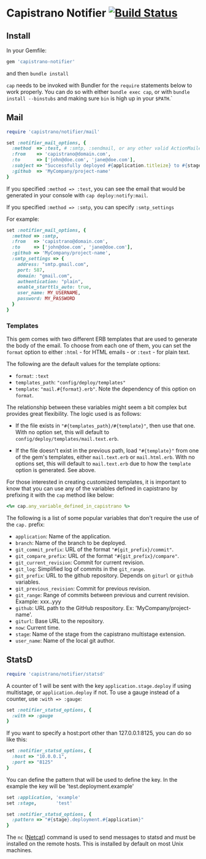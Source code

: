 # Capistrano Notifier [![Build Status](https://secure.travis-ci.org/cramerdev/capistrano-notifier.png)](https://secure.travis-ci.org/cramerdev/capistrano-notifier)


## Install

In your Gemfile:

```rb
gem 'capistrano-notifier'
```

and then `bundle install`

`cap` needs to be invoked with Bundler for the `require` statements
below to work properly. You can do so with either `bundle exec cap`, or
with `bundle install --binstubs` and making sure `bin` is high up in your
`$PATH`.`


## Mail

```rb
require 'capistrano/notifier/mail'

set :notifier_mail_options, {
  :method  => :test, # :smtp, :sendmail, or any other valid ActionMailer delivery method
  :from    => 'capistrano@domain.com',
  :to      => ['john@doe.com', 'jane@doe.com'],
  :subject => "Successfully deployed #{application.titleize} to #{stage}", # OPTIONAL
  :github  => 'MyCompany/project-name'
}
```

If you specified `:method => :test`, you can see the email that would be
generated in your console with `cap deploy:notify:mail`.

If you specified `:method => :smtp`, you can specify `:smtp_settings`

For example:

```rb
set :notifier_mail_options, {
  :method => :smtp,
  :from   => 'capistrano@domain.com',
  :to     => ['john@doe.com', 'jane@doe.com'],
  :github => 'MyCompany/project-name',
  :smtp_settings => {
    address: "smtp.gmail.com",
    port: 587,
    domain: "gmail.com",
    authentication: "plain",
    enable_starttls_auto: true,
    user_name: MY_USERNAME,
    password: MY_PASSWORD
  }
}
```

### Templates

This gem comes with two different ERB templates that are used to generate the body of the email. To choose from each one of them, you can set the `format` option to either `:html` - for HTML emails - or `:text` - for plain text.

The following are the default values for the template options:

 - `format`: `:text`
 - `templates_path`: `"config/deploy/templates"`
 - `template`: `"mail.#{format}.erb"`. Note the dependency of this option on `format`.

The relationship between these variables might seem a bit complex but provides great flexibility. The logic used is as follows:

 - If the file exists in `"#{templates_path}/#{template}"`, then use that one. With no option set, this will default to `config/deploy/templates/mail.text.erb`.

 - If the file doesn't exist in the previous path, load `"#{template}"` from one of the gem's templates, either `mail.text.erb` or `mail.html.erb`. With no options set, this will default to `mail.text.erb` due to how the `template` option is generated. See above.

For those interested in creating customized templates, it is important to know that you can use any of the variables defined in capistrano by prefixing it with the `cap` method like below:

```rb
<%= cap.any_variable_defined_in_capistrano %>
```

The following is a list of some popular variables that don't require the use of the `cap.` prefix:

 - `application`: Name of the application.
 - `branch`: Name of the branch to be deployed.
 - `git_commit_prefix`: URL of the format `"#{git_prefix}/commit"`.
 - `git_compare_prefix`: URL of the format `"#{git_prefix}/compare"`.
 - `git_current_revision`: Commit for current revision.
 - `git_log`: Simplified log of commits in the `git_range`.
 - `git_prefix`: URL to the github repository. Depends on `giturl` or `github` variables.
 - `git_previous_revision`: Commit for previous revision.
 - `git_range`: Range of commits between previous and current revision. Example: xxx..yyy
 - `github`: URL path to the GitHub respository. Ex: 'MyCompany/project-name'.
 - `giturl`: Base URL to the repository.
 - `now`: Current time.
 - `stage`: Name of the stage from the capistrano multistage extension.
 - `user_name`: Name of the local git author.

## StatsD

```rb
require 'capistrano/notifier/statsd'
```

A counter of 1 will be sent with the key `application.stage.deploy` if using
multistage, or `application.deploy` if not. To use a gauge instead of a counter,
use `:with => :gauge`:

```rb
set :notifier_statsd_options, {
  :with => :gauge
}
```

If you want to specify a host:port other than
127.0.0.1:8125, you can do so like this:

```rb
set :notifier_statsd_options, {
  :host => "10.0.0.1",
  :port => "8125"
}
```

You can define the pattern that will be used to define the key.
In the example the key will be 'test.deployment.example'

```rb
set :application, 'example'
set :stage,       'test'

set :notifier_statsd_options, {
  :pattern => "#{stage}.deployment.#{application}"
}
```

The `nc` ([Netcat](http://netcat.sourceforge.net/)) command is used to send messages to statsd and must be installed on the remote hosts. This is installed by default on most Unix machines.
